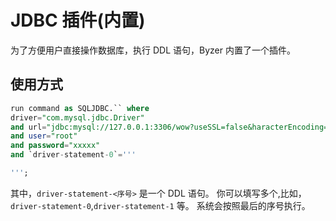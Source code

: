 # JDBC 插件(内置)

为了方便用户直接操作数据库，执行 DDL 语句，Byzer 内置了一个插件。

## 使用方式

```sql
run command as SQLJDBC.`` where
driver="com.mysql.jdbc.Driver"
and url="jdbc:mysql://127.0.0.1:3306/wow?useSSL=false&haracterEncoding=utf8&zeroDateTimeBehavior=convertToNull&tinyInt1isBit=false"
and user="root"
and password="xxxxx"
and `driver-statement-0`='''

''';
```

其中，`driver-statement-<序号>` 是一个 DDL 语句。 你可以填写多个,比如，`driver-statement-0`,`driver-statement-1` 等。
系统会按照最后的序号执行。

